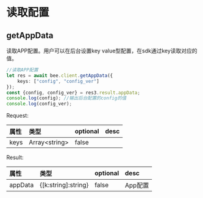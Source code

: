 # 读取配置

## getAppData

读取APP配置。用户可以在后台设置key value型配置，在sdk通过key读取对应的值。

```typescript
//读取APP配置
let res = await bee.client.getAppData({
    keys: ["config", "config_ver"]
});
const {config, config_ver} = res3.result.appData;
console.log(config); //输出后台配置的config的值
console.log(config_ver);
```

Request:

| 属性 | 类型 | optional | desc |
| :--- | :--- | :--- | :--- |
| keys | Array&lt;string&gt; | false |  |

Result:

| 属性 | 类型 | optional | desc |
| :--- | :--- | :--- | :--- |
| appData | {\[k:string\]:string} | false | App配置 |

